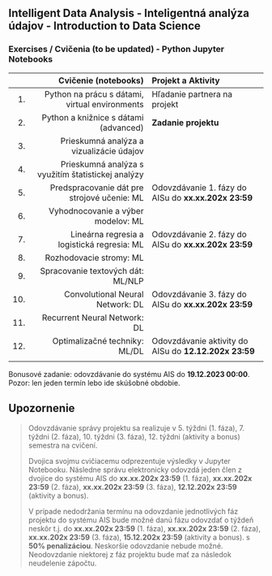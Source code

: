 ## Intelligent Data Analysis - Inteligentná analýza údajov - Introduction to Data Science 
### Exercises / Cvičenia (to be updated) - Python Jupyter Notebooks

|     | Cvičenie (notebooks)                                 | Projekt a Aktivity                                    |
| ---:| ---------------------------------------------------: | :-----------------------------------------------------|
| 1.  | Python na prácu s dátami, virtual environments       | Hľadanie partnera na projekt                          |
| 2.  | Python a knižnice s dátami (advanced)                | **Zadanie projektu**                                  |
| 3.  | Prieskumná analýza a vizualizácie údajov             |   |
| 4.  | Prieskumná analýza s využitím štatistickej analýzy   |   |
| 5.  | Predspracovanie dát pre strojové učenie: ML          | Odovzdávanie 1. fázy do AISu do **xx.xx.202x 23:59**  |
| 6.  | Vyhodnocovanie a výber modelov: ML                   |   |
| 7.  | Lineárna regresia a logistická regresia: ML          | Odovzdávanie 2. fázy do AISu do **xx.xx.202x 23:59**  |
| 8.  | Rozhodovacie stromy: ML                              |   |
| 9.  | Spracovanie textových dát: ML/NLP                    |   |
| 10. | Convolutional Neural Network: DL                     | Odovzdávanie 3. fázy do AISu do **xx.xx.202x 23:59**  |
| 11. | Recurrent Neural Network: DL	                       |   |
| 12. | Optimalizačné techniky: ML/DL                        | Odovzdávanie aktivity do AISu do **12.12.202x 23:59** |
|     |                                                      |   |

Bonusové zadanie: odovzdávanie do systému AIS do **19.12.2023 00:00**. Pozor: len jeden termín lebo ide skúšobné obdobie.

## Upozornenie

> Odovzdávanie správy projektu sa realizuje v
> 5. týždni (1. fáza),
> 7. týždni (2. fáza),
> 10. týždni (3. fáza),
> 12. týždni (aktivity a bonus) semestra na cvičení. 
> 
> Dvojica svojmu cvičiacemu odprezentuje výsledky v Jupyter Notebooku. Následne správu elektronicky odovzdá jeden člen z dvojice do systému AIS do
> **xx.xx.202x 23:59** (1. fáza),
> **xx.xx.202x 23:59** (2. fáza),
> **xx.xx.202x 23:59** (3. fáza),
> **12.12.202x 23:59** (aktivity a bonus).
> 
> V prípade nedodržania termínu na odovzdanie jednotlivých fáz projektu do systému AIS bude možné danú fázu odovzdať o týždeň neskôr t.j. do
> **xx.xx.202x 23:59** (1. fáza),
> **xx.xx.202x 23:59** (2. fáza),
> **xx.xx.202x 23:59** (3. fáza),
> **15.12.202x 23:59** (aktivity a bonus).
> s **50% penalizáciou**. 
> Neskoršie odovzdanie nebude možné. Neodovzdanie niektorej z fáz projektu bude mať za následok neudelenie zápočtu.
